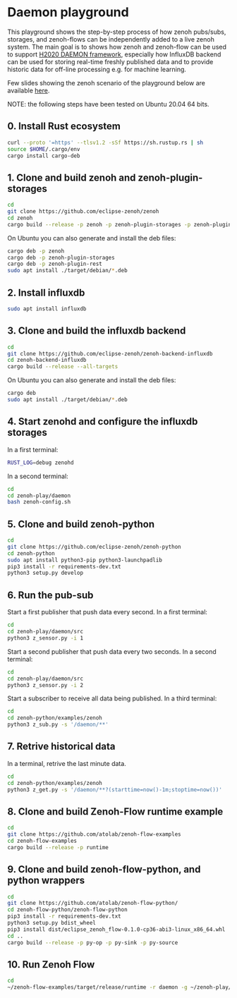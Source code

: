 # Daemon playground

This playground shows the step-by-step process of how zenoh pubs/subs, storages, and zenoh-flows can be independently added to a live zenoh system.
The main goal is to shows how zenoh and zenoh-flow can be used to support [H2020 DAEMON framework](https://h2020daemon.eu/), especially how InfluxDB backend can be used for storing real-time freshly published data and to provide historic data for off-line processing e.g. for machine learning.

Few slides showing the zenoh scenario of the playground below are available [here](https://drive.google.com/file/d/14xVkE4Q5_moI3Ps7GMbT1UamH-7w8Gy5/view?usp=sharing).

NOTE: the following steps have been tested on Ubuntu 20.04 64 bits.

## 0. Install Rust ecosystem
```sh
curl --proto '=https' --tlsv1.2 -sSf https://sh.rustup.rs | sh
source $HOME/.cargo/env
cargo install cargo-deb
```

## 1. Clone and build zenoh and zenoh-plugin-storages

```sh
cd
git clone https://github.com/eclipse-zenoh/zenoh
cd zenoh
cargo build --release -p zenoh -p zenoh-plugin-storages -p zenoh-plugin-rest
```

On Ubuntu you can also generate and install the deb files:

```sh
cargo deb -p zenoh
cargo deb -p zenoh-plugin-storages
cargo deb -p zenoh-plugin-rest
sudo apt install ./target/debian/*.deb
```

## 2. Install influxdb

```sh
sudo apt install influxdb
```

## 3. Clone and build the influxdb backend

```sh
cd
git clone https://github.com/eclipse-zenoh/zenoh-backend-influxdb
cd zenoh-backend-influxdb
cargo build --release --all-targets
```

On Ubuntu you can also generate and install the deb files:

```sh
cargo deb
sudo apt install ./target/debian/*.deb
```

## 4. Start zenohd and configure the influxdb storages

In a first terminal:
```sh
RUST_LOG=debug zenohd
```

In a second terminal:
```sh
cd
cd zenoh-play/daemon
bash zenoh-config.sh
```

## 5. Clone and build zenoh-python

```sh
cd
git clone https://github.com/eclipse-zenoh/zenoh-python
cd zenoh-python
sudo apt install python3-pip python3-launchpadlib
pip3 install -r requirements-dev.txt
python3 setup.py develop
```

## 6. Run the pub-sub

Start a first publisher that push data every second.
In a first terminal:
```sh
cd
cd zenoh-play/daemon/src
python3 z_sensor.py -i 1
```

Start a second publisher that push data every two seconds.
In a second terminal:
```sh
cd
cd zenoh-play/daemon/src
python3 z_sensor.py -i 2
```

Start a subscriber to receive all data being published.
In a third terminal:
```sh
cd
cd zenoh-python/examples/zenoh
python3 z_sub.py -s '/daemon/**'
```

## 7. Retrive historical data

In a terminal, retrive the last minute data.
```sh
cd
cd zenoh-python/examples/zenoh
python3 z_get.py -s '/daemon/**?(starttime=now()-1m;stoptime=now())'
```

## 8. Clone and build Zenoh-Flow runtime example

```sh
cd
git clone https://github.com/atolab/zenoh-flow-examples
cd zenoh-flow-examples
cargo build --release -p runtime
```

## 9. Clone and build zenoh-flow-python, and python wrappers

```sh
cd
git clone https://github.com/atolab/zenoh-flow-python/
cd zenoh-flow-python/zenoh-flow-python
pip3 install -r requirements-dev.txt
python3 setup.py bdist_wheel
pip3 install dist/eclipse_zenoh_flow-0.1.0-cp36-abi3-linux_x86_64.whl
cd ..
cargo build --release -p py-op -p py-sink -p py-source
```

## 10. Run Zenoh Flow

```sh
cd
~/zenoh-flow-examples/target/release/runtime -r daemon -g ~/zenoh-play/daemon/zenoh-flow/dataflow.yml -l ~/zenoh-play/daemon/zenoh-flow/loader-config.yml
```
